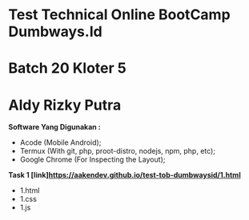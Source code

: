 # Test Technical Online BootCamp Dumbways.Id
# Batch 20 Kloter 5
# Aldy Rizky Putra

**Software Yang Digunakan :**
- Acode (Mobile Android);
- Termux (With git, php, proot-distro, nodejs, npm, php, etc);
- Google Chrome (For Inspecting the Layout);

**Task 1 [link]https://aakendev.github.io/test-tob-dumbwaysid/1.html**

- 1.html
- 1.css
- 1.js

